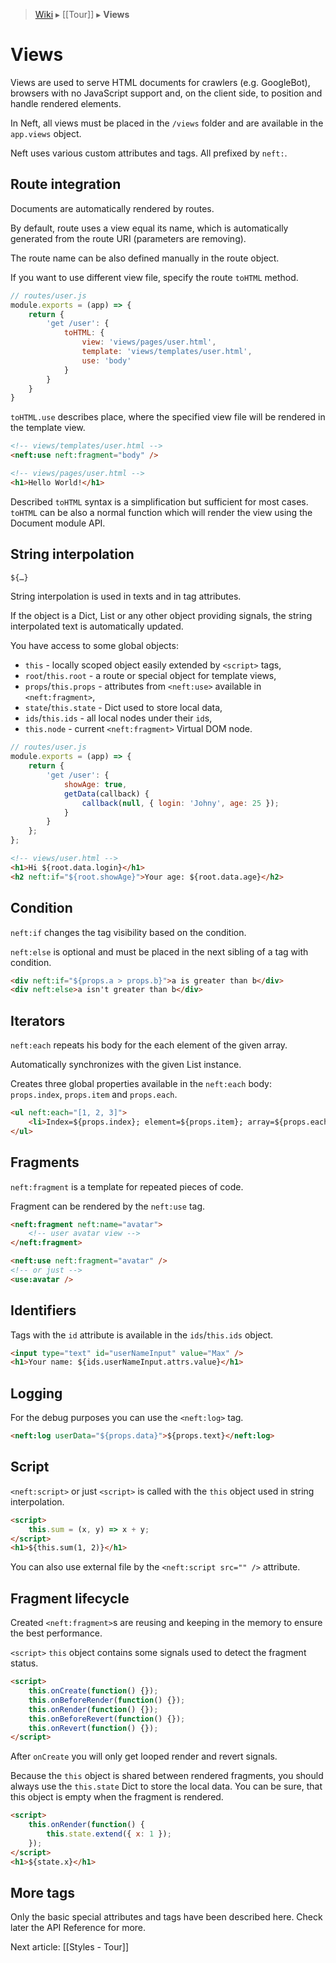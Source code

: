 > [Wiki](Home) ▸ [[Tour]] ▸ **Views**

Views
===

Views are used to serve HTML documents for crawlers (e.g. GoogleBot), browsers with no JavaScript support and, on the client side, to position and handle rendered elements.

In Neft, all views must be placed in the `/views` folder and are available in the `app.views` object.

Neft uses various custom attributes and tags. All prefixed by `neft:`.

## Route integration

Documents are automatically rendered by routes. 

By default, route uses a view equal its name, which is automatically generated from the route URI (parameters are removing).

The route name can be also defined manually in the route object.

If you want to use different view file, specify the route `toHTML` method.

```javascript
// routes/user.js
module.exports = (app) => {
    return {
        'get /user': {
            toHTML: {
                view: 'views/pages/user.html',
                template: 'views/templates/user.html',
                use: 'body'
            }
        }
    }
}
```

`toHTML.use` describes place, where the specified view file will be rendered in the template view.

```html
<!-- views/templates/user.html -->
<neft:use neft:fragment="body" />
```

```html
<!-- views/pages/user.html -->
<h1>Hello World!</h1>
```

Described `toHTML` syntax is a simplification but sufficient for most cases.
`toHTML` can be also a normal function which will render the view using the Document module API.

## String interpolation

```html
${…}
```

String interpolation is used in texts and in tag attributes.

If the object is a Dict, List or any other object providing signals, the string interpolated text is automatically updated.

You have access to some global objects:
 - `this` - locally scoped object easily extended by `<script>` tags,
 - `root`/`this.root` - a route or special object for template views,
 - `props`/`this.props` - attributes from `<neft:use>` available in `<neft:fragment>`,
 - `state`/`this.state` - Dict used to store local data,
 - `ids`/`this.ids` - all local nodes under their `id`s,
 - `this.node` - current `<neft:fragment>` Virtual DOM node.

```javascript
// routes/user.js
module.exports = (app) => {
    return {
        'get /user': {
            showAge: true,
            getData(callback) {
                callback(null, { login: 'Johny', age: 25 });
            }
        }
    };
};
```
```html
<!-- views/user.html -->
<h1>Hi ${root.data.login}</h1>
<h2 neft:if="${root.showAge}">Your age: ${root.data.age}</h2>
```

## Condition

`neft:if` changes the tag visibility based on the condition.

`neft:else` is optional and must be placed in the next sibling of a tag with condition.

```html
<div neft:if="${props.a > props.b}">a is greater than b</div>
<div neft:else>a isn't greater than b</div>
```

## Iterators

`neft:each` repeats his body for the each element of the given array.

Automatically synchronizes with the given List instance.

Creates three global properties available in the `neft:each` body: `props.index`, `props.item` and `props.each`.

```html
<ul neft:each="[1, 2, 3]">
    <li>Index=${props.index}; element=${props.item}; array=${props.each}</li>
</ul>
```

## Fragments

`neft:fragment` is a template for repeated pieces of code.

Fragment can be rendered by the `neft:use` tag.

```html
<neft:fragment neft:name="avatar">
    <!-- user avatar view -->
</neft:fragment>

<neft:use neft:fragment="avatar" />
<!-- or just -->
<use:avatar />
```

## Identifiers

Tags with the `id` attribute is available in the `ids`/`this.ids` object.

```html
<input type="text" id="userNameInput" value="Max" />
<h1>Your name: ${ids.userNameInput.attrs.value}</h1>
```

## Logging

For the debug purposes you can use the `<neft:log>` tag.

```html
<neft:log userData="${props.data}">${props.text}</neft:log>
```

## Script

`<neft:script>` or just `<script>` is called with the `this` object used in string interpolation.

```html
<script>
    this.sum = (x, y) => x + y;
</script>
<h1>${this.sum(1, 2)}</h1>
```

You can also use external file by the `<neft:script src="" />` attribute.

## Fragment lifecycle

Created `<neft:fragment>`s are reusing and keeping in the memory to ensure the best performance.

`<script>` `this` object contains some signals used to detect the fragment status.

```html
<script>
    this.onCreate(function() {});
    this.onBeforeRender(function() {});
    this.onRender(function() {});
    this.onBeforeRevert(function() {});
    this.onRevert(function() {});
</script>
```

After `onCreate` you will only get looped render and revert signals.

Because the `this` object is shared between rendered fragments, you should always use the `this.state` Dict to store the local data. You can be sure, that this object is empty when the fragment is rendered.

```html
<script>
    this.onRender(function() {
        this.state.extend({ x: 1 });
    });
</script>
<h1>${state.x}</h1>
```

## More tags

Only the basic special attributes and tags have been described here.
Check later the API Reference for more.

Next article: [[Styles - Tour]]